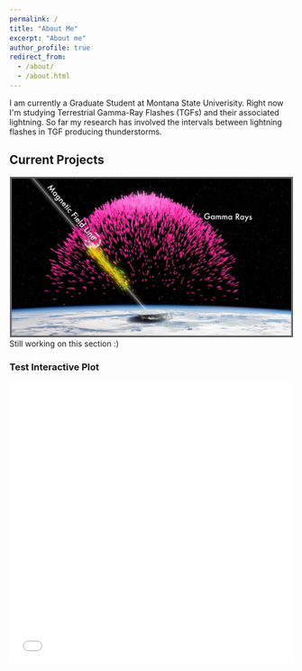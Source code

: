 ```yaml
---
permalink: /
title: "About Me"
excerpt: "About me"
author_profile: true
redirect_from: 
  - /about/
  - /about.html
---
```


I am currently a Graduate Student at Montana State Univerisity. Right now I'm studying Terrestrial Gamma-Ray Flashes (TGFs) and their associated lightning. So far my research has involved the intervals between lightning flashes in TGF producing thunderstorms.  

## Current Projects
<div style="text-align:center">
<img src="../images/TGF.png" border="1" style="width: 500px;"/>
</div>
Still working on this section :) 

### Test Interactive Plot
<iframe src="../files/flowers.html"
    sandbox="allow-same-origin allow-scripts"
    width="100%"
    height="500"
    scrolling="no"
    seamless="seamless"
    frameborder="0">
</iframe>

<!--## Research Interests<div style="text-align:center"><img src="../images/map.gif"  style="width: 500px;"/></div>-->
